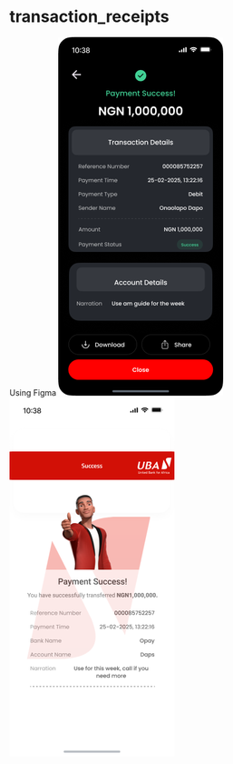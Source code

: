 # transaction_receipts
Using Figma
![MICROFINANCE](UBA_Dark_Version_1.png)
![MICROFINANCE](UBA_Light_Version_1.png)
